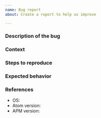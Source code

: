 ```yaml
---
name: Bug report
about: Create a report to help us improve

---
```


### Description of the bug

<!-- A clear and concise description of what the bug is. -->

### Context

<!-- Add any other context about the problem here. -->

### Steps to reproduce

<!-- 
Steps to reproduce the behavior. 
Include screenshots. 
Attach example files if possible. 
-->

### Expected behavior

<!-- A clear and concise description of what you expected to happen. -->

### References

<!-- Complete the following information -->
* OS:
* Atom version:
* APM version:

